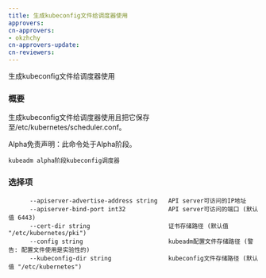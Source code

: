 ```yaml
---
title: 生成kubeconfig文件给调度器使用
approvers:
cn-approvers:
- okzhchy
cn-approvers-update:
cn-reviewers:
---
```


<!-- 
Generates a kubeconfig file for the scheduler to use

### Synopsis


Generates the kubeconfig file for the scheduler to use and saves it to /etc/kubernetes/scheduler.conf file. 

Alpha Disclaimer: this command is currently alpha.
<<<<<<< HEAD
 -->

生成kubeconfig文件给调度器使用

### 概要


生成kubeconfig文件给调度器使用且把它保存至/etc/kubernetes/scheduler.conf。

Alpha免责声明：此命令处于Alpha阶段。


<!-- 
```
kubeadm alpha phase kubeconfig scheduler
```
 -->
```
kubeadm alpha阶段kubeconfig调度器
```

<!-- 
### Options

```
      --apiserver-advertise-address string   The IP address the API server is accessible on
      --apiserver-bind-port int32            The port the API server is accessible on (default 6443)
      --cert-dir string                      The path where certificates are stored (default "/etc/kubernetes/pki")
      --config string                        Path to kubeadm config file (WARNING: Usage of a configuration file is experimental)
      --kubeconfig-dir string                The port where to save the kubeconfig file (default "/etc/kubernetes")
```

 -->

### 选择项

```
      --apiserver-advertise-address string   API server可访问的IP地址
      --apiserver-bind-port int32            API server可访问的端口 (默认值 6443)
      --cert-dir string                      证书存储路径 (默认值 "/etc/kubernetes/pki")
      --config string                        kubeadm配置文件存储路径 (警告: 配置文件使用是实验性的)
      --kubeconfig-dir string                kubeconfig文件存储路径 (默认值 "/etc/kubernetes")
```
